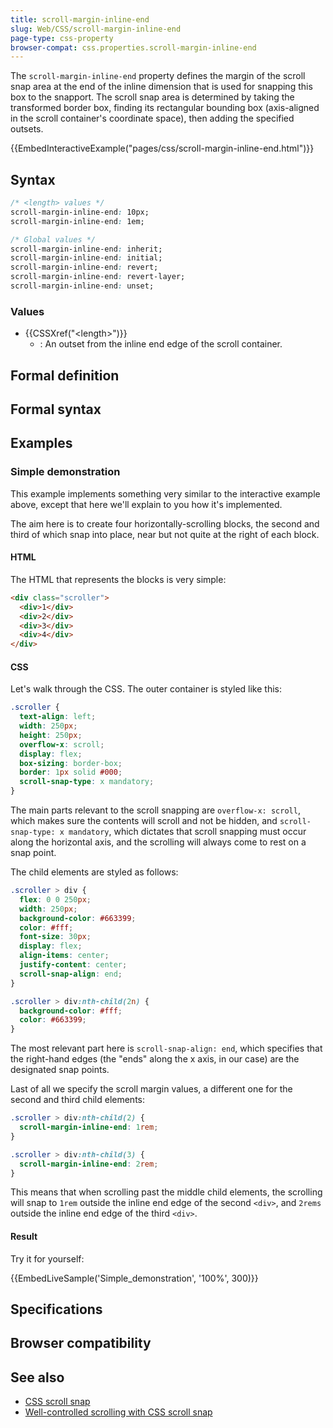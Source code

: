 ```yaml
---
title: scroll-margin-inline-end
slug: Web/CSS/scroll-margin-inline-end
page-type: css-property
browser-compat: css.properties.scroll-margin-inline-end
---
```




The `scroll-margin-inline-end` property defines the margin of the scroll snap area at the end of the inline dimension that is used for snapping this box to the snapport. The scroll snap area is determined by taking the transformed border box, finding its rectangular bounding box (axis-aligned in the scroll container's coordinate space), then adding the specified outsets.

{{EmbedInteractiveExample("pages/css/scroll-margin-inline-end.html")}}

## Syntax

```css
/* <length> values */
scroll-margin-inline-end: 10px;
scroll-margin-inline-end: 1em;

/* Global values */
scroll-margin-inline-end: inherit;
scroll-margin-inline-end: initial;
scroll-margin-inline-end: revert;
scroll-margin-inline-end: revert-layer;
scroll-margin-inline-end: unset;
```

### Values

- {{CSSXref("&lt;length&gt;")}}
  - : An outset from the inline end edge of the scroll container.

## Formal definition



## Formal syntax



## Examples

### Simple demonstration

This example implements something very similar to the interactive example above, except that here we'll explain to you how it's implemented.

The aim here is to create four horizontally-scrolling blocks, the second and third of which snap into place, near but not quite at the right of each block.

#### HTML

The HTML that represents the blocks is very simple:

```html
<div class="scroller">
  <div>1</div>
  <div>2</div>
  <div>3</div>
  <div>4</div>
</div>
```

#### CSS

Let's walk through the CSS. The outer container is styled like this:

```css
.scroller {
  text-align: left;
  width: 250px;
  height: 250px;
  overflow-x: scroll;
  display: flex;
  box-sizing: border-box;
  border: 1px solid #000;
  scroll-snap-type: x mandatory;
}
```

The main parts relevant to the scroll snapping are `overflow-x: scroll`, which makes sure the contents will scroll and not be hidden, and `scroll-snap-type: x mandatory`, which dictates that scroll snapping must occur along the horizontal axis, and the scrolling will always come to rest on a snap point.

The child elements are styled as follows:

```css
.scroller > div {
  flex: 0 0 250px;
  width: 250px;
  background-color: #663399;
  color: #fff;
  font-size: 30px;
  display: flex;
  align-items: center;
  justify-content: center;
  scroll-snap-align: end;
}

.scroller > div:nth-child(2n) {
  background-color: #fff;
  color: #663399;
}
```

The most relevant part here is `scroll-snap-align: end`, which specifies that the right-hand edges (the "ends" along the x axis, in our case) are the designated snap points.

Last of all we specify the scroll margin values, a different one for the second and third child elements:

```css
.scroller > div:nth-child(2) {
  scroll-margin-inline-end: 1rem;
}

.scroller > div:nth-child(3) {
  scroll-margin-inline-end: 2rem;
}
```

This means that when scrolling past the middle child elements, the scrolling will snap to `1rem` outside the inline end edge of the second `<div>`, and `2rems` outside the inline end edge of the third `<div>`.

#### Result

Try it for yourself:

{{EmbedLiveSample('Simple_demonstration', '100%', 300)}}

## Specifications



## Browser compatibility



## See also

- [CSS scroll snap](/Web/CSS/CSS_scroll_snap)
- [Well-controlled scrolling with CSS scroll snap](https://web.dev/articles/css-scroll-snap)
